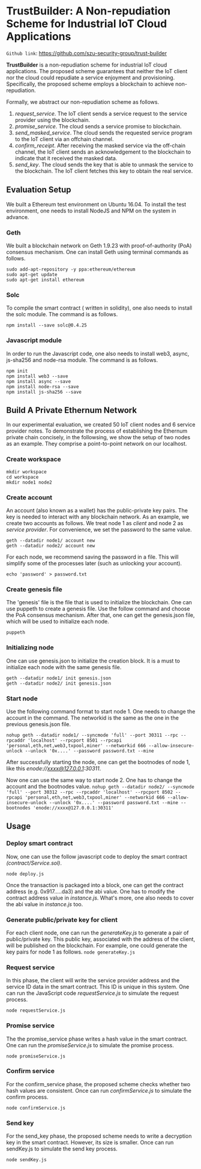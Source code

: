 # TrustBuilder: A Non-repudiation Scheme for Industrial IoT Cloud Applications

`Github link`: https://github.com/szu-security-group/trust-builder

**TrustBuilder** is a  non-repudiation scheme for industrial IoT cloud applications. The proposed scheme guarantees that neither the IoT client nor the cloud could repudiate a service enjoyment and provisioning. Specifically, the proposed scheme employs a blockchain to achieve non-repudiation. 

Formally, we abstract our non-repudiation scheme as follows.
1) *request_service*. The IoT client sends a service request to the service provider using the blockchain.
2) *promise_service*. The cloud sends a service promise to blockchain.
3) *send_masked_service*. The cloud sends the requested service program to the IoT client via an offchain channel.
4) *confirm_receipt*. After receiving the masked service via the off-chain channel, the IoT client sends an acknowledgement to the blockchain to indicate that it received the masked data.
5) *send_key*. The cloud sends the key that is able to unmask the service to the blockchain. The IoT client fetches this key to obtain the real service. 

## Evaluation Setup

We built a Ethereum test environment on Ubuntu 16.04. To install the test environment, one needs to install NodeJS and NPM on the system in advance.

### Geth

We built a blockchain network on Geth 1.9.23 with proof-of-authority (PoA) consensus mechanism. One can install Geth using terminal commands as follows.

```
sudo add-apt-repository -y ppa:ethereum/ethereum 
sudo apt-get update 
sudo apt-get install ethereum 
```

### Solc

To compile the smart contract ( written in solidity), one also needs to install the solc module. The command is as follows.

```
npm install --save solc@0.4.25
```

### Javascript module

In order to run the Javascript code, one also needs to install web3, async, js-sha256 and node-rsa module. The command is as follows.

```
npm init
npm install web3 --save
npm install async --save
npm install node-rsa --save
npm install js-sha256 --save
```

## Build A Private Ethernum Network

In our experimental evaluation, we created 50 IoT client nodes and 6 service provider notes. To demonstrate the process of establishing the Ethernum private chain concisely, in the followsing, we show the setup of two nodes as an example. They comprise a point-to-point network on our localhost.

### Create workspace

```
mkdir workspace
cd workspace
mkdir node1 node2
```

### Create account

An account (also known as a wallet) has the public-private key pairs. The key is needed to interact with any blockchain network. As an example, we create two accounts as follows. We treat node 1 as *client* and node 2 as *service provider*. For convenience, we set the password to the same value.

```
geth --datadir node1/ account new
geth --datadir node2/ account new
```

For each node, we recommend saving the password in a file. This will simplify some of the processes later (such as unlocking your account).
```
echo 'password' > password.txt
```

### Create genesis file

The 'genesis' file is the file that is used to initialize the blockchain. One can use puppeth to create a genesis file. Use the follow command and choose the PoA consensus mechanism. After that, one can get the genesis.json file, which will be used to initialize each node.

`puppeth`

### Initializing node

One can use genesis.json to initialize the creation block. It is a must to initialize each node with the same genesis file.

```
geth --datadir node1/ init genesis.json
geth --datadir node2/ init genesis.json
```

### Start node

Use the following command format to start node 1. One needs to change the account in the command. The networkid is the same as the one in the previous genesis.json file.

`nohup geth --datadir node1/ --syncmode 'full' --port 30311 --rpc --rpcaddr 'localhost' --rpcport 8501 --rpcapi 'personal,eth,net,web3,txpool,miner' --networkid 666 --allow-insecure-unlock --unlock '0x....' --password password.txt --mine`

After successfully starting the node, one can get the bootnodes of node 1, like this *enode://xxxx@127.0.0.1:30311*.

Now one can use the same way to start node 2. One has to change the account and the bootnodes value.
`nohup geth --datadir node2/ --syncmode 'full' --port 30312 --rpc --rpcaddr 'localhost' --rpcport 8502 --rpcapi 'personal,eth,net,web3,txpool,miner' --networkid 666 --allow-insecure-unlock --unlock '0x....' --password password.txt --mine --bootnodes 'enode://xxxx@127.0.0.1:30311'`

## Usage

### Deploy smart contract

Now, one can use the follow javascript code to deploy the smart contract *(contract/Service.sol)*. 

`node deploy.js`

Once the transaction is packaged into a block, one can get the contract address (e.g. 0x917.....da3) and the abi value. One has to modify the contract address value in *instance.js*. What's more, one also needs to cover the abi value in *instance.js* too.  

### Generate public/private key for client

For each client node, one can run the *generateKey.js* to generate a pair of public/private key. This public key, associated with the address of the client, will be published on the blockchain. For example, one could generate the key pairs for node 1 as follows. 
`node generateKey.js`

### Request service

In this phase, the client will write the service provider address and the service ID data in the smart contract. This ID is unique in this system. One can run the JavaScript code *requestService.js* to simulate the request process.

`node requestService.js`

### Promise service

The the promise_service phase writes a hash value in the smart contract. One can run the *promiseService.js* to simulate the promise process.

`node promiseService.js`

### Confirm service

For the confirm_service phase, the proposed scheme checks whether two hash values are consistent.  Once can run *confirmService.js* to simulate the confirm process.

`node confirmService.js`

### Send key

For the send_key phase, the proposed scheme needs to write a decryption key in the smart contract. However, its size is smaller. Once can run sendKey.js to simulate the send key process.

`node sendKey.js`

 